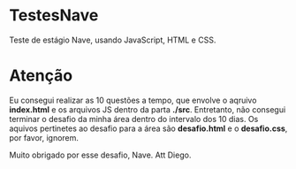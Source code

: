 # TestesNave
Teste de estágio Nave, usando JavaScript, HTML e CSS.
# Atenção
Eu consegui realizar as 10 questões a tempo, que envolve o aqruivo **index.html** e os arquivos JS dentro da parta **./src**.
Entretanto, não consegui terminar o desafio da minha área dentro do intervalo dos 10 dias. Os aquivos pertinetes ao desafio para a área são **desafio.html** e o **desafio.css**, por favor, ignorem.

Muito obrigado por esse desafio, Nave.
Att Diego.

